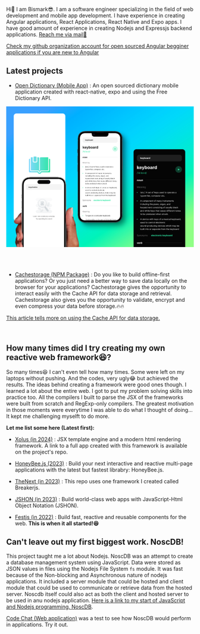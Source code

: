 Hi👋 I am Bismark😎. I am a software engineer specializing in the field of web development and mobile app development. 
I have experience in creating Angular applications, React Applications, React Native and Expo apps. I have good amount of 
experience in creating Nodejs and Expressjs backend applications. [Reach me via mail📩](mailto:bismarkkwabenayamoah@gmail.com)   

[Check my github organization account for open sourced Angular begginer applications if you are new to Angular](https://github.com/jsgroundup)     
 
## Latest projects    

- [Open Dictionary (Mobile App)](https://github.com/KBismark/open-dictionary) : An open sourced dictionary mobile application created with react-native, expo and using the Free Dictionary API.    

![Expo Dictionary App Preview](https://raw.githubusercontent.com/KBismark/open-dictionary/master/assets/images/Expo_Dictionary_App.png)

<br/> <br/> 
- [Cachestorage (NPM Package)](https://github.com/KBismark/cachestorage) : Do you like to build offline-first applications? Or you just need a better way to save data locally on the browser for your applications? Cachestorage gives the opportunity to interact easily with the Cache API for data storage and retrieval. Cachestorage also gives you the opportunity to validate, encrypt and even compress your data before storage.🔥🔥    
     
[This article tells more on using the Cache API for data storage.](https://web.dev/articles/cache-api-quick-guide)    

<br/> 

## How many times did I try creating my own reactive web framework😆?   
So many times😆 I can't even tell how many times. Some were left on my laptops without pushing. And the codes, very ugly😂 but achieved the results. The ideas behind creating a framework were good ones though. I learned a lot about the entire web. I got to put my problem solving skills into practice too. All the compilers I built to parse the JSX of the frameworks were built from scratch and RegExp-only compilers. The greatest motivation in those moments were everytime I was able to do what I thought of doing... It kept me challenging myselft to do more.     

**Let me list some here (Latest first):** 
- [Xolus (in 2024)](https://github.com/KBismark/xolus) : JSX template engine and a modern html rendering framework. A link to a full app created with this framework is available on the project's repo.

- [HoneyBee.js (2023)](https://github.com/KBismark/honey-bee/blob/master/demo/README.md) : Build your next interactive and reactive multi-page applications with the latest but fastest librabry: HoneyBee.js.

- [TheNext (in 2023)](https://github.com/KBismark/thenext) : This repo uses one framework I created called Breakerjs.

- [JSHON (in 2023)](https://github.com/KBismark/jshon) : Build world-class web apps with JavaScript-Html Object Notation (JSHON).

- [Festjs (in 2022)](https://github.com/KBismark/festjs) : Build fast, reactive and reusable components for the web. **This is when it all started!😆**


## Can't leave out my first biggest work. NoscDB!
This project taught me a lot about Nodejs. NoscDB was an attempt to create a database management system using JavaScript. Data were stored as JSON values in files using the Nodejs File System `fs` module. It was fast because of the Non-blocking and Asynchronous nature of nodejs applications. It included a server module that could be hosted and client module that could be used to communicate or retrieve data from the hosted server. Noscdb itself could also act as both the client and hosted server to be used in anu nodejs application. [Here is a link to my start of JavaScript and Nodejs programming. NoscDB](https://github.com/KBismark/noscdb).    

[Code Chat (Web application)](https://github.com/KBismark/CodeChat) was a test to see how NoscDB would perform in applications. Try it out.    



